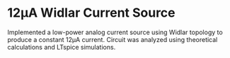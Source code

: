 # 12µA Widlar Current Source

Implemented a low-power analog current source using Widlar topology to produce a constant 12µA current. Circuit was analyzed using theoretical calculations and LTspice simulations.
